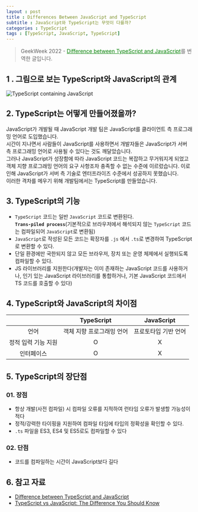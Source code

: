 ```yaml
---
layout : post
title : Differences Between JavaScript and TypeScript
subtitle : JavaScript와 TypeScript는 무엇이 다를까?
categories : TypeScript
tags : [TypeScript, JavaScript, TypeScript]
---
```


> GeekWeek 2022 -  <a href="https://www.geeksforgeeks.org/difference-between-typescript-and-javascript/" target="_blank" rel="noopener noreferrer" style="color : green">Difference between TypeScript and JavaScript</a>를 번역한 글입니다.

## 1 . 그림으로 보는 TypeScript와 JavaScript의 관계

![TypeScript containing JavaScript](https://cdncontribute.geeksforgeeks.org/wp-content/uploads/Untitled-102-300x216.png "자바스크립트를 포함하고 있는 타입스크립트")

## 2. TypeScript는 어떻게 만들어졌을까?
JavaScript가 개발될 때 JavaScript 개발 팀은 JavaScript를 클라이언트 측 프로그래밍 언어로 도입했습니다.   
시간이 지나면서 사람들이 JavaScript를 사용하면서 개발자들은 JavaScript가 서버 측 프로그래밍 언어로 사용될 수 있다는 것도 깨달았습니다.   
그러나 JavaScript가 성장함에 따라 JavaScript 코드는 복잡하고 무거워지게 되었고 객체 지향 프로그래밍 언어의 요구 사항조차 충족할 수 없는 수준에 이르렀습니다. 이로 인해 JavaScript가 서버 측 기술로 엔터프라이즈 수준에서 성공하지 못했습니다.   
이러한 격차를 메우기 위해 개발팀에서는 TypeScript를 만들었습니다.

## 3. TypeScript의 기능

- `TypeScript` 코드는 일반 `JavaScript` 코드로 변환된다.   
  **`Trans-piled process`**(기본적으로 브라우저에서 해석되지 않는 `TypeScript` 코드는 컴파일되어 `JavaScript`로 변환됨)
- `JavaScript`로 작성된 모든 코드는 확장자를 `.js` 에서 `.ts`로 변경하여 TypeScript로 변환할 수 있다.
- 단일 환경에만 국한되지 않고 모든 브라우저, 장치 또는 운영 체제에서 실행되도록 컴파일할 수 있다.
- JS 라이브러리를 지원한다(개발자는 이미 존재하는 JavaScript 코드를 사용하거나, 인기 있는 JavaScript 라이브러리를 통합하거나, 기본 JavaScript 코드에서 TS 코드를 호출할 수 있다)
  
## 4. TypeScript와 JavaScript의 차이점

|                     |         TypeScript        |      JavaScript      |
|:-------------------:|:-------------------------:|:--------------------:|
|         언어        | 객체 지향 프로그래밍 언어 | 프로토타입 기반 언어 |
| 정적 입력 기능 지원 |             O             |           X          |
|      인터페이스     |             O             |           X          |

## 5. TypeScript의 장단점

### 01. 장점
- 항상 개발(사전 컴파일) 시 컴파일 오류를 지적하여 런타임 오류가 발생할 가능성이 적다
- 정적/강력한 타이핑을 지원하여 컴파일 타임에 타입의 정확성을 확인할 수 있다.
- `.ts` 파일을 ES3, ES4 및 ES5로도 컴파일할 수 있다
  
### 02. 단점
- 코드를 컴파일하는 시간이 JavaScript보다 길다

## 6. 참고 자료
- [Difference between TypeScript and JavaScript](https://www.geeksforgeeks.org/difference-between-typescript-and-javascript/)
- [TypeScript vs JavaScript: The Difference You Should Know](https://radixweb.com/blog/typescript-vs-javascript)